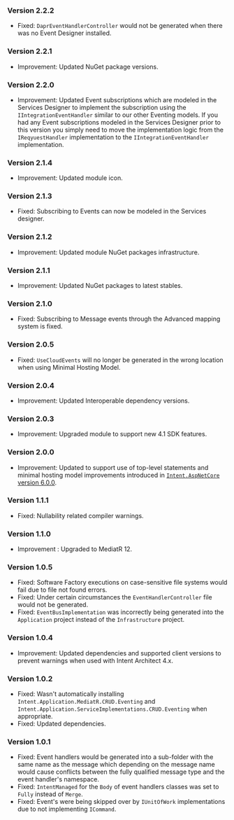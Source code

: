 ### Version 2.2.2

- Fixed: `DaprEventHandlerController` would not be generated when there was no Event Designer installed.

### Version 2.2.1

- Improvement: Updated NuGet package versions.

### Version 2.2.0

- Improvement: Updated Event subscriptions which are modeled in the Services Designer to implement the subscription using the `IIntegrationEventHandler` similar to our other Eventing models.
    If you had any Event subscriptions modeled in the Services Designer prior to this version you simply need to move the implementation logic from the `IReqyuestHandler` implementation to the `IIntegrationEventHandler` implementation.

### Version 2.1.4

- Improvement: Updated module icon.

### Version 2.1.3

- Fixed: Subscribing to Events can now be modeled in the Services designer. 

### Version 2.1.2

- Improvement: Updated module NuGet packages infrastructure.

### Version 2.1.1

- Improvement: Updated NuGet packages to latest stables.

### Version 2.1.0

- Fixed: Subscribing to Message events through the Advanced mapping system is fixed.

### Version 2.0.5

- Fixed: `UseCloudEvents` will no longer be generated in the wrong location when using Minimal Hosting Model.

### Version 2.0.4

- Improvement: Updated Interoperable dependency versions.

### Version 2.0.3

- Improvement: Upgraded module to support new 4.1 SDK features.

### Version 2.0.0

- Improvement: Updated to support use of top-level statements and minimal hosting model improvements introduced in [`Intent.AspNetCore` version 6.0.0](https://github.com/IntentArchitect/Intent.Modules.NET/blob/development/Modules/Intent.Modules.AspNetCore/release-notes.md#version-600).

### Version 1.1.1

- Fixed: Nullability related compiler warnings.

### Version 1.1.0

- Improvement : Upgraded to MediatR 12.

### Version 1.0.5

- Fixed: Software Factory executions on case-sensitive file systems would fail due to file not found errors.
- Fixed: Under certain circumstances the `EventHandlerController` file would not be generated.
- Fixed: `EventBusImplementation` was incorrectly being generated into the `Application` project instead of the `Infrastructure` project.

### Version 1.0.4

- Improvement: Updated dependencies and supported client versions to prevent warnings when used with Intent Architect 4.x.

### Version 1.0.2

- Fixed: Wasn't automatically installing `Intent.Application.MediatR.CRUD.Eventing` and `Intent.Application.ServiceImplementations.CRUD.Eventing` when appropriate.
- Fixed: Updated dependencies.

### Version 1.0.1

- Fixed: Event handlers would be generated into a sub-folder with the same name as the message which depending on the message name would cause conflicts between the fully qualified message type and the event handler's namespace.
- Fixed: `IntentManaged` for the `Body` of event handlers classes was set to `Fully` instead of `Merge`.
- Fixed: Event's were being skipped over by `IUnitOfWork` implementations due to not implementing `ICommand`.
